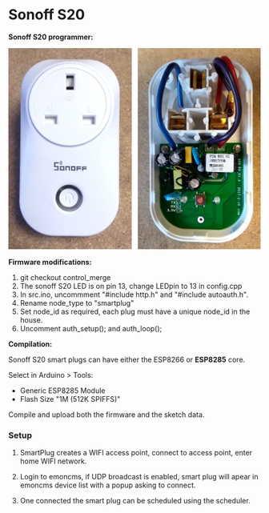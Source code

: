 # Sonoff S20

**Sonoff S20 programmer:**

![sonoffs20.png](docs/sonoffs20.png)

**Firmware modifications:**

1. git checkout control_merge 
2. The sonoff S20 LED is on pin 13, change LEDpin to 13 in config.cpp
3. In src.ino, uncommment "#include http.h" and "#include autoauth.h".
4. Rename node_type to "smartplug"
5. Set node\_id as required, each plug must have a unique node\_id in the house.
5. Uncomment auth\_setup(); and auth\_loop();

**Compilation:**

Sonoff S20 smart plugs can have either the ESP8266 or **ESP8285** core.

Select in Arduino > Tools:

- Generic ESP8285 Module
- Flash Size "1M (512K SPIFFS)"

Compile and upload both the firmware and the sketch data.


### Setup

1. SmartPlug creates a WIFI access point, connect to access point, enter home WIFI network.

2. Login to emoncms, if UDP broadcast is enabled, smart plug will apear in emoncms device list with a popup asking to connect.

3. One connected the smart plug can be scheduled using the scheduler.
